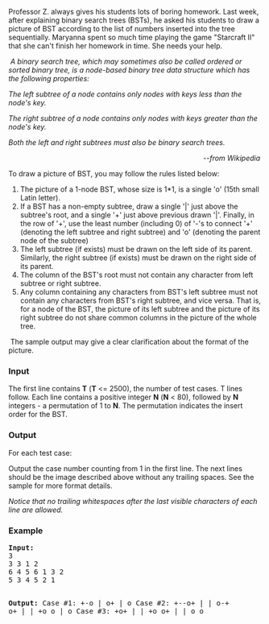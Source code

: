 <p align="left">Professor Z. always gives his students lots of boring homework. Last week, after explaining binary search trees (BSTs), he asked his students to draw a picture of BST according to the list of numbers inserted into the tree sequentially. Maryanna spent so much time playing the game "Starcraft II" that she can't finish her homework in time. She needs your help.</p>
<p align="left">&nbsp;<em>A binary search tree, which may sometimes also be called ordered or sorted binary tree, is a node-based binary tree data structure which has the following properties:</em></p>
<p align="left"><em>The left subtree of a node contains only nodes with keys less than the node's key.</em></p>
<p align="left"><em>The right subtree of a node contains only nodes with keys greater than the node's key.</em></p>
<p align="left"><em>Both the left and right subtrees must also be binary search trees.</em></p>
<p align="right"><em>--from Wikipedia</em>&nbsp;</p>
<p align="left">To draw a picture of BST, you may follow the rules listed below:&nbsp;</p>
<ol>
<li>The picture of a 1-node BST, whose size is 1*1, is a single 'o' (15th small Latin letter).</li>
<li>If a BST has a non-empty subtree, draw a single '|' just above the subtree's root, and a single '+' just above previous drawn '|'. Finally, in the row of '+', use the least number (including 0) of '-'s to connect '+' (denoting the left subtree and right subtree) and 'o' (denoting the parent node of the subtree)</li>
<li>The left subtree (if exists) must be drawn on the left side of its parent. Similarly, the right subtree (if exists) must be drawn on the right side of its parent. </li>
<li>The column of the BST's root must not contain any character from left subtree or right subtree.</li>
<li>Any column containing any characters from BST's left subtree must not contain any characters from BST's right subtree, and vice versa. That is, for a node of the BST, the picture of its left subtree and the picture of its right subtree do not share common columns in the picture of the whole tree.</li>
</ol>
<p align="left">&nbsp;The sample output may give a clear clarification about the format of the picture.</p>
<h3>Input</h3>
<p align="left">The first line contains <strong>T</strong> (<strong>T</strong> &lt;= 2500), the number of test cases. T lines follow. Each line contains a positive integer <strong>N</strong> (<strong>N</strong> &lt; 80), followed by <strong>N</strong> integers - a permutation of 1 to <strong>N</strong>. The permutation indicates the insert order for the BST.</p>
<h3>Output</h3>
<p align="left">For each test case:</p>
<p align="left">Output the case number counting from 1 in the first line. The next lines should be the image described above without any trailing spaces. See the sample for more format details.</p>
<p align="left"><em>Notice that no trailing whitespaces after the last visible characters of each line are allowed.</em></p>
<h3>Example</h3>
<pre><strong>Input:</strong>
3
3 3 1 2
6 4 5 6 1 3 2
5 3 4 5 2 1

<strong>Output:</strong>
Case #1:
+-o
|
o+
 |
 o
Case #2:
+--o+
|   |
o-+ o+
  |  |
 +o  o
 |
 o
Case #3:
 +o+
 | |
+o o+
|   |
o   o
</pre>